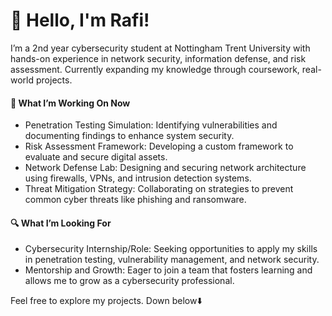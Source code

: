 # 👋 Hello, I'm Rafi!
I’m a 2nd year cybersecurity student at Nottingham Trent University with hands-on experience in network security, information defense, and risk assessment. Currently expanding my knowledge through coursework, real-world projects.

#### 📂 **What I’m Working On Now**
- Penetration Testing Simulation: Identifying vulnerabilities and documenting findings to enhance system security.
- Risk Assessment Framework: Developing a custom framework to evaluate and secure digital assets.
- Network Defense Lab: Designing and securing network architecture using firewalls, VPNs, and intrusion detection systems.
- Threat Mitigation Strategy: Collaborating on strategies to prevent common cyber threats like phishing and ransomware.


#### 🔍 **What I’m Looking For**

- Cybersecurity Internship/Role: Seeking opportunities to apply my skills in penetration testing, vulnerability management, and network security.
- Mentorship and Growth: Eager to join a team that fosters learning and allows me to grow as a cybersecurity professional.

Feel free to explore my projects. Down below⬇️

<!--
**RafiCyber24/RafiCyber24** is a ✨ _special_ ✨ repository because its `README.md` (this file) appears on your GitHub profile.
<svg xmlns="http://www.w3.org/2000/svg" x="0px" y="0px" width="50" height="50" viewBox="0 0 50 50">
<path d="M 8 4 C 5.800781 4 4 5.800781 4 8 L 4 42 C 4 44.199219 5.800781 46 8 46 L 42 46 C 44.199219 46 46 44.199219 46 42 L 46 8 C 46 5.800781 44.199219 4 42 4 Z M 8 6 L 24 6 L 24 9.585938 L 12.585938 21 L 24 21 L 24 30 L 32.585938 30 L 24 38.585938 L 24 44 L 8 44 C 6.882813 44 6 43.117188 6 42 L 6 8 C 6 6.882813 6.882813 6 8 6 Z M 26 6 L 42 6 C 43.117188 6 44 6.882813 44 8 L 44 42 C 44 43.117188 43.117188 44 42 44 L 26 44 L 26 39.414063 L 37.414063 28 L 26 28 L 26 19 L 17.414063 19 L 26 10.414063 Z"></path>
</svg>
Here are some ideas to get you started:

- 🔭 I’m currently working on ...
- 🌱 I’m currently learning ...
- 👯 I’m looking to collaborate on ...
- 🤔 I’m looking for help with ...
- 💬 Ask me about ...
- 📫 How to reach me: ...
- 😄 Pronouns: ...
- ⚡ Fun fact: ...
-->
